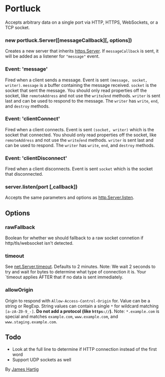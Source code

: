 # Portluck #

Accepts arbitrary data on a single port via HTTP, HTTPS, WebSockets, or a TCP socket.

### new portluck.Server([messageCallback][, options]) ###
Creates a new server that inherits [https.Server](https://nodejs.org/api/https.html#https_class_https_server).
If `messageCallback` is sent, it will be added as a listener for `"message"` event.

### Event: 'message' ###
Fired when a client sends a message. Event is sent `(message, socket, writer)`. `message` is a buffer containing
the message received. `socket` is the socket that sent the message. You should only read properties off the socket,
like `remoteAddress` and not use the `write`/`end` methods. `writer` is sent last and can be used to respond to the
message. The `writer` has `write`, `end`, and `destroy` methods.

### Event: 'clientConnect' ###
Fired when a client connects. Event is sent `(socket, writer)` which is the socket that connected. You should only
read properties off the socket, like `remoteAddress` and not use the `write`/`end` methods. `writer` is sent last
and can be used to respond. The `writer` has `write`, `end`, and `destroy` methods.

### Event: 'clientDisconnect' ###
Fired when a client disconnects. Event is sent `socket` which is the socket that disconnected.

### server.listen(port [,callback]) ###
Accepts the same parameters and options as [http.Server.listen](http://nodejs.org/api/http.html#http_server_listen_port_hostname_backlog_callback).

## Options ##

### rawFallback ###
Boolean for whether we should fallback to a raw socket connetion if http/tls/websocket isn't detected.

### timeout ###
See [net.Server.timeout](https://nodejs.org/api/http.html#http_server_timeout). Defaults to 2 minutes.
Note: We wait 2 seconds to try and wait for bytes to determine what type of connection it is. Your `timeout
applies AFTER that if no data is sent immediately.

### allowOrigin ###
Origin to respond with `Allow-Access-Control-Origin` for. Value can be a string or RegExp. String values can contain
a single `*` for wildcard matching `[a-zA-Z0-9_-]`. **Do not add a protocol (like `https://`).**
Note: `*.example.com` is special and matches `example.com`, `www.example.com`, and `www.staging.example.com`.

## Todo ##

* Look at the full line to determine if HTTP connection instead of the first word
* Support UDP sockets as well

By [James Hartig](https://github.com/fastest963/)
